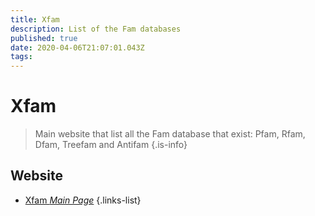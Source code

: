 ```yaml
---
title: Xfam
description: List of the Fam databases
published: true
date: 2020-04-06T21:07:01.043Z
tags: 
---
```


# Xfam

> Main website that list all the Fam database that exist: Pfam, Rfam, Dfam, Treefam and Antifam
{.is-info}

## Website

- [Xfam *Main Page*](http://xfam.org/)
{.links-list}